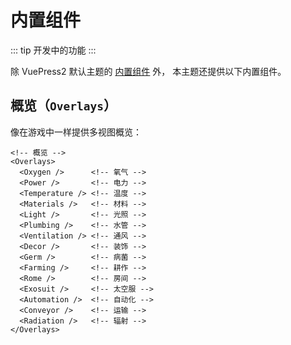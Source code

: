 # 内置组件

::: tip
开发中的功能
:::

除 VuePress2 默认主题的 [内置组件](https://vuepress2.netlify.app/zh/reference/default-theme/components.html) 外，
本主题还提供以下内置组件。

## 概览（`Overlays`）

像在游戏中一样提供多视图概览：

```vue
<!-- 概览 -->
<Overlays>
  <Oxygen />      <!-- 氧气 -->
  <Power />       <!-- 电力 -->
  <Temperature /> <!-- 温度 -->
  <Materials />   <!-- 材料 -->
  <Light />       <!-- 光照 -->
  <Plumbing />    <!-- 水管 -->
  <Ventilation /> <!-- 通风 -->
  <Decor />       <!-- 装饰 -->
  <Germ />        <!-- 病菌 -->
  <Farming />     <!-- 耕作 -->
  <Rome />        <!-- 房间 -->
  <Exosuit />     <!-- 太空服 -->
  <Automation />  <!-- 自动化 -->
  <Conveyor />    <!-- 运输 -->
  <Radiation />   <!-- 辐射 -->
</Overlays>
```
